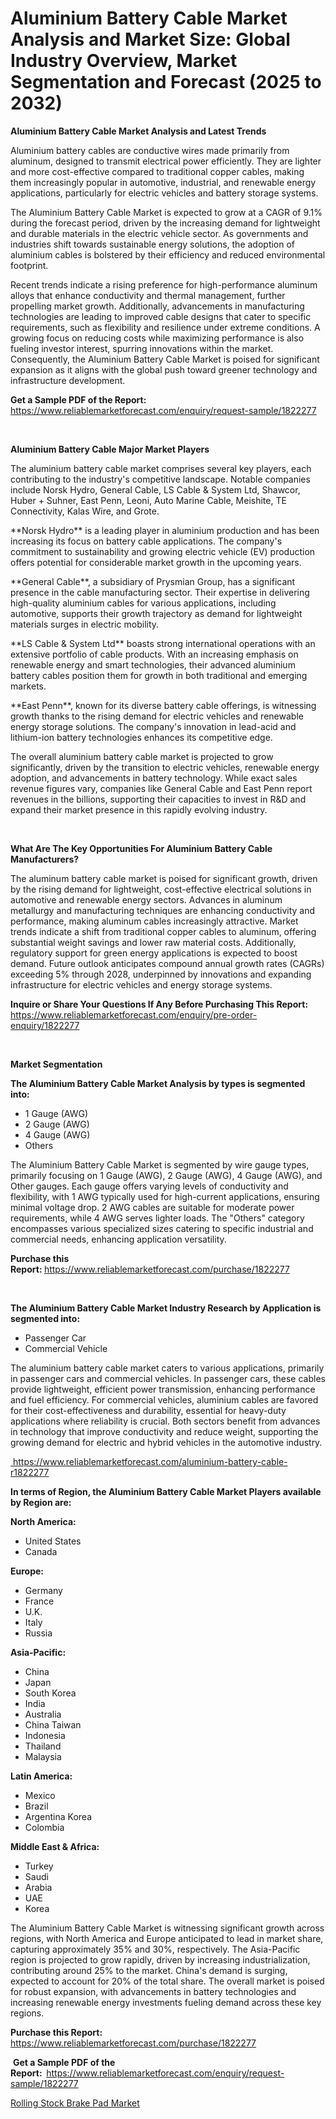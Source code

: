 <p><h1>Aluminium Battery Cable Market Analysis and Market Size: Global Industry Overview, Market Segmentation and Forecast (2025 to 2032)</h1></p><p><strong>Aluminium Battery Cable Market Analysis and Latest Trends</strong></p>
<p><p>Aluminium battery cables are conductive wires made primarily from aluminum, designed to transmit electrical power efficiently. They are lighter and more cost-effective compared to traditional copper cables, making them increasingly popular in automotive, industrial, and renewable energy applications, particularly for electric vehicles and battery storage systems. </p><p>The Aluminium Battery Cable Market is expected to grow at a CAGR of 9.1% during the forecast period, driven by the increasing demand for lightweight and durable materials in the electric vehicle sector. As governments and industries shift towards sustainable energy solutions, the adoption of aluminium cables is bolstered by their efficiency and reduced environmental footprint. </p><p>Recent trends indicate a rising preference for high-performance aluminum alloys that enhance conductivity and thermal management, further propelling market growth. Additionally, advancements in manufacturing technologies are leading to improved cable designs that cater to specific requirements, such as flexibility and resilience under extreme conditions. A growing focus on reducing costs while maximizing performance is also fueling investor interest, spurring innovations within the market. Consequently, the Aluminium Battery Cable Market is poised for significant expansion as it aligns with the global push toward greener technology and infrastructure development.</p></p>
<p><strong>Get a Sample PDF of the Report:&nbsp;</strong> <a href="https://www.reliablemarketforecast.com/enquiry/request-sample/1822277?utm_campaign=2413&utm_medium=2&utm_source=Github&utm_content=ia&utm_term=31032025&utm_id=aluminium-battery-cable">https://www.reliablemarketforecast.com/enquiry/request-sample/1822277</a></p>
<p>&nbsp;</p>
<p><strong>Aluminium Battery Cable Major Market Players</strong></p>
<p><p>The aluminium battery cable market comprises several key players, each contributing to the industry's competitive landscape. Notable companies include Norsk Hydro, General Cable, LS Cable & System Ltd, Shawcor, Huber + Suhner, East Penn, Leoni, Auto Marine Cable, Meishite, TE Connectivity, Kalas Wire, and Grote.</p><p>**Norsk Hydro** is a leading player in aluminium production and has been increasing its focus on battery cable applications. The company's commitment to sustainability and growing electric vehicle (EV) production offers potential for considerable market growth in the upcoming years.</p><p>**General Cable**, a subsidiary of Prysmian Group, has a significant presence in the cable manufacturing sector. Their expertise in delivering high-quality aluminium cables for various applications, including automotive, supports their growth trajectory as demand for lightweight materials surges in electric mobility.</p><p>**LS Cable & System Ltd** boasts strong international operations with an extensive portfolio of cable products. With an increasing emphasis on renewable energy and smart technologies, their advanced aluminium battery cables position them for growth in both traditional and emerging markets.</p><p>**East Penn**, known for its diverse battery cable offerings, is witnessing growth thanks to the rising demand for electric vehicles and renewable energy storage solutions. The company's innovation in lead-acid and lithium-ion battery technologies enhances its competitive edge.</p><p>The overall aluminium battery cable market is projected to grow significantly, driven by the transition to electric vehicles, renewable energy adoption, and advancements in battery technology. While exact sales revenue figures vary, companies like General Cable and East Penn report revenues in the billions, supporting their capacities to invest in R&D and expand their market presence in this rapidly evolving industry.</p></p>
<p>&nbsp;</p>
<p><strong>What Are The Key Opportunities For Aluminium Battery Cable Manufacturers?</strong></p>
<p><p>The aluminum battery cable market is poised for significant growth, driven by the rising demand for lightweight, cost-effective electrical solutions in automotive and renewable energy sectors. Advances in aluminum metallurgy and manufacturing techniques are enhancing conductivity and performance, making aluminum cables increasingly attractive. Market trends indicate a shift from traditional copper cables to aluminum, offering substantial weight savings and lower raw material costs. Additionally, regulatory support for green energy applications is expected to boost demand. Future outlook anticipates compound annual growth rates (CAGRs) exceeding 5% through 2028, underpinned by innovations and expanding infrastructure for electric vehicles and energy storage systems.</p></p>
<p><strong>Inquire or Share Your Questions If Any Before Purchasing This Report:</strong> <a href="https://www.reliablemarketforecast.com/enquiry/pre-order-enquiry/1822277?utm_campaign=2413&utm_medium=2&utm_source=Github&utm_content=ia&utm_term=31032025&utm_id=aluminium-battery-cable">https://www.reliablemarketforecast.com/enquiry/pre-order-enquiry/1822277</a></p>
<p>&nbsp;</p>
<p><strong>Market Segmentation</strong></p>
<p><strong>The Aluminium Battery Cable Market Analysis by types is segmented into:</strong></p>
<p><ul><li>1 Gauge (AWG)</li><li>2 Gauge (AWG)</li><li>4 Gauge (AWG)</li><li>Others</li></ul></p>
<p><p>The Aluminium Battery Cable Market is segmented by wire gauge types, primarily focusing on 1 Gauge (AWG), 2 Gauge (AWG), 4 Gauge (AWG), and Other gauges. Each gauge offers varying levels of conductivity and flexibility, with 1 AWG typically used for high-current applications, ensuring minimal voltage drop. 2 AWG cables are suitable for moderate power requirements, while 4 AWG serves lighter loads. The "Others" category encompasses various specialized sizes catering to specific industrial and commercial needs, enhancing application versatility.</p></p>
<p><strong>Purchase this Report:&nbsp;</strong><a href="https://www.reliablemarketforecast.com/purchase/1822277?utm_campaign=2413&utm_medium=2&utm_source=Github&utm_content=ia&utm_term=31032025&utm_id=aluminium-battery-cable">https://www.reliablemarketforecast.com/purchase/1822277</a></p>
<p>&nbsp;</p>
<p><strong>The Aluminium Battery Cable Market Industry Research by Application is segmented into:</strong></p>
<p><ul><li>Passenger Car</li><li>Commercial Vehicle</li></ul></p>
<p><p>The aluminium battery cable market caters to various applications, primarily in passenger cars and commercial vehicles. In passenger cars, these cables provide lightweight, efficient power transmission, enhancing performance and fuel efficiency. For commercial vehicles, aluminium cables are favored for their cost-effectiveness and durability, essential for heavy-duty applications where reliability is crucial. Both sectors benefit from advances in technology that improve conductivity and reduce weight, supporting the growing demand for electric and hybrid vehicles in the automotive industry.</p></p>
<p><a href="https://www.reliablemarketforecast.com/aluminium-battery-cable-r1822277?utm_campaign=2413&utm_medium=2&utm_source=Github&utm_content=ia&utm_term=31032025&utm_id=aluminium-battery-cable">&nbsp;https://www.reliablemarketforecast.com/aluminium-battery-cable-r1822277</a></p>
<p><strong>In terms of Region, the Aluminium Battery Cable Market Players available by Region are:</strong></p>
<p>
    <p> <strong> North America: </strong>
        <ul>
            <li>United States</li>
            <li>Canada</li>
        </ul>
        </p> 
    <p> <strong> Europe: </strong>
        <ul>
            <li>Germany</li>
            <li>France</li>
            <li>U.K.</li>
            <li>Italy</li>
            <li>Russia</li>
        </ul>
        </p> 
    <p> <strong> Asia-Pacific: </strong>
        <ul>
            <li>China</li>
            <li>Japan</li>
            <li>South Korea</li>
            <li>India</li>
            <li>Australia</li>
            <li>China Taiwan</li>
            <li>Indonesia</li>
            <li>Thailand</li>
            <li>Malaysia</li>
        </ul>
        </p> 
    <p> <strong> Latin America: </strong>
        <ul>
            <li>Mexico</li>
            <li>Brazil</li>
            <li>Argentina Korea</li>
            <li>Colombia</li>
        </ul>
        </p> 
    <p> <strong> Middle East & Africa: </strong>
        <ul>
            <li>Turkey</li>
            <li>Saudi</li>
            <li>Arabia</li>
            <li>UAE</li>
            <li>Korea</li>
        </ul>
    </p>
    </p>
<p><p>The Aluminium Battery Cable Market is witnessing significant growth across regions, with North America and Europe anticipated to lead in market share, capturing approximately 35% and 30%, respectively. The Asia-Pacific region is projected to grow rapidly, driven by increasing industrialization, contributing around 25% to the market. China's demand is surging, expected to account for 20% of the total share. The overall market is poised for robust expansion, with advancements in battery technologies and increasing renewable energy investments fueling demand across these key regions.</p></p>
<p><strong>Purchase this Report: </strong><a href="https://www.reliablemarketforecast.com/purchase/1822277?utm_campaign=2413&utm_medium=2&utm_source=Github&utm_content=ia&utm_term=31032025&utm_id=aluminium-battery-cable">https://www.reliablemarketforecast.com/purchase/1822277</a></p>
<p>&nbsp;<strong>Get a Sample PDF of the Report:&nbsp;&nbsp;</strong><a href="https://www.reliablemarketforecast.com/enquiry/request-sample/1822277?utm_campaign=2413&utm_medium=2&utm_source=Github&utm_content=ia&utm_term=31032025&utm_id=aluminium-battery-cable">https://www.reliablemarketforecast.com/enquiry/request-sample/1822277</a></p>
<p><strong></strong></p>
<p><p><a href="https://github.com/dmitriyvo6rog/Market-Research-Report-List-1/blob/main/rolling-stock-brake-pad-market.md?utm_campaign=2413&utm_medium=2&utm_source=Github&utm_content=ia&utm_term=31032025&utm_id=aluminium-battery-cable">Rolling Stock Brake Pad Market</a></p></p>